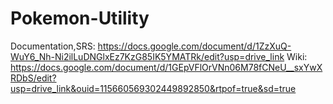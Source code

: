 # Pokemon-Utility
Documentation,SRS: https://docs.google.com/document/d/1ZzXuQ-WuY6_Nh-Ni2ilLuDNGlxEz7KzG85IK5YMATRk/edit?usp=drive_link
Wiki: https://docs.google.com/document/d/1GEpVFlOrVNn06M78fCNeU__sxYwXRDbS/edit?usp=drive_link&ouid=115660569302449892850&rtpof=true&sd=true
